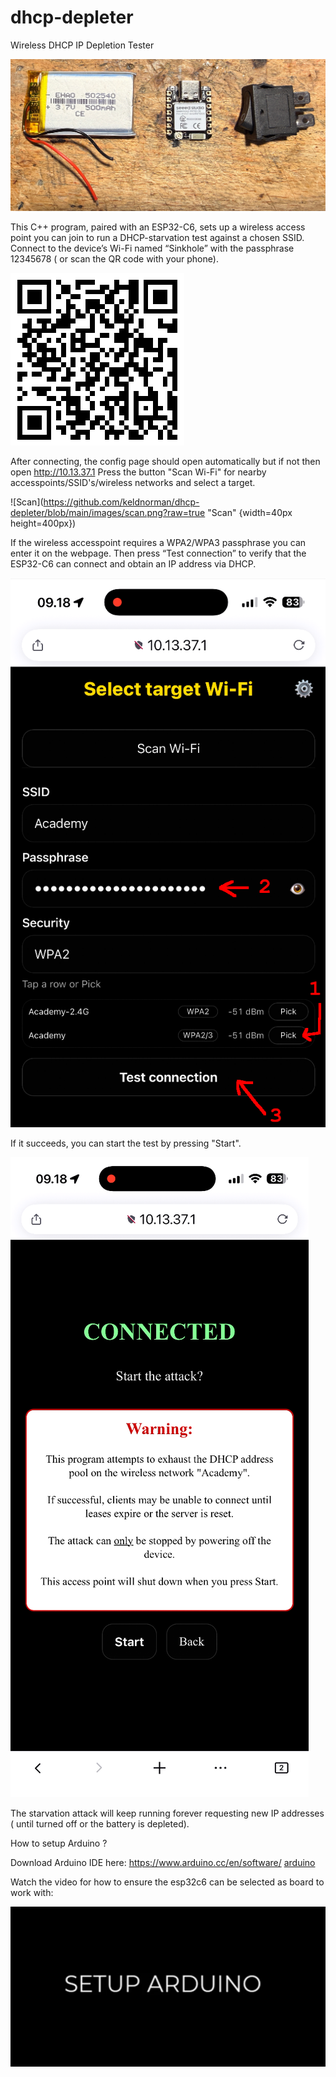 # dhcp-depleter
Wireless DHCP IP Depletion Tester

![Parts](https://github.com/keldnorman/dhcp-depleter/blob/main/images/parts.jpg?raw=true)

This C++ program, paired with an ESP32-C6, sets up a wireless access point you can join to run a DHCP-starvation test against a chosen SSID.
Connect to the device’s Wi-Fi named “Sinkhole” with the passphrase 12345678 ( or scan the QR code with your phone).

![Parts](https://github.com/keldnorman/dhcp-depleter/blob/main/images/qr.png?raw=true)

After connecting, the config page should open automatically but if not then open http://10.13.37.1
Press the button "Scan Wi-Fi" for nearby accesspoints/SSID's/wireless networks and select a target.

![Scan](https://github.com/keldnorman/dhcp-depleter/blob/main/images/scan.png?raw=true "Scan" {width=40px height=400px})

If the wireless accesspoint requires a WPA2/WPA3 passphrase you can enter it on the webpage.
Then press “Test connection” to verify that the ESP32-C6 can connect and obtain an IP address via DHCP.

![Select](https://github.com/keldnorman/dhcp-depleter/blob/main/images/select.png?raw=true)

If it succeeds, you can start the test by pressing "Start".

![Start](https://github.com/keldnorman/dhcp-depleter/blob/main/images/start.png?raw=true)

The starvation attack will keep running forever requesting new IP addresses ( until turned off or the battery is depleted).

How to setup Arduino ?

Download Arduino IDE here: https://www.arduino.cc/en/software/ [arduino](https://www.arduino.cc/en/software/)

Watch the video for how to ensure the esp32c6 can be selected as board to work with: 

[![Setup Arduino](https://raw.githubusercontent.com/keldnorman/dhcp-depleter/main/images/setup-arduino.png)](https://raw.githubusercontent.com/keldnorman/dhcp-depleter/main/film/setup-arduino.mp4)
